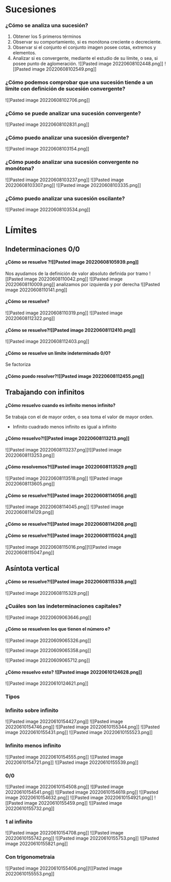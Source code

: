 

# Sucesiones 
### ¿Cómo se analiza una sucesión?
1. Obtener los 5 primeros términos 
2. Observar su comportamiento, si es monótona creciente o decreciente. 
3. Observar si el conjunto el conjunto imagen posee cotas, extremos y elementos.
4. Analizar si es convergente, mediante el estudio de su límite, o sea, si posee punto de aglomeración.
![[Pasted image 20220608102448.png]]
![[Pasted image 20220608102549.png]]


### ¿Cómo podemos comprobar que una sucesión tiende a un límite con definición de sucesión convergente?
![[Pasted image 20220608102706.png]]

### ¿Cómo se puede analizar una sucesión convergente?
![[Pasted image 20220608102831.png]]



### ¿Cómo puedo analizar una sucesión divergente?
![[Pasted image 20220608103154.png]]




### ¿Cómo puedo analizar una sucesión convergente no monótona?
![[Pasted image 20220608103237.png]]
![[Pasted image 20220608103307.png]]
![[Pasted image 20220608103335.png]]



### ¿Cómo puedo analizar una sucesión oscilante?
![[Pasted image 20220608103534.png]]

















# Límites 
## Indeterminaciones 0/0
#### ¿Cómo se resuelve ?![[Pasted image 20220608105939.png]]
Nos ayudamos de la definición de valor absoluto definida por tramo 
![[Pasted image 20220608110042.png]]
![[Pasted image 20220608110009.png]]
analizamos por izquierda y por derecha
![[Pasted image 20220608110141.png]]

#### ¿Cómo se resuelve?
![[Pasted image 20220608110319.png]]
![[Pasted image 20220608112322.png]]




#### ¿Cómo se resuelve?![[Pasted image 20220608112410.png]]
![[Pasted image 20220608112403.png]]



#### ¿Cómo se resuelve un límite indeterminado 0/0?
Se factoriza




#### ¿Cómo puedo resolver?![[Pasted image 20220608112455.png]]






## Trabajando con infinitos
#### ¿Cómo resuelvo cuando es infinito menos infinito?
Se trabaja con el de mayor orden, o sea toma el valor de mayor orden. 
+ Infinito cuadrado menos infinito es igual a infinito


#### ¿Cómo resuelvo?![[Pasted image 20220608113213.png]]
 ![[Pasted image 20220608113237.png]]![[Pasted image 20220608113253.png]]




#### ¿Cómo resolvemos?![[Pasted image 20220608113529.png]]
![[Pasted image 20220608113518.png]]
![[Pasted image 20220608113605.png]]

#### ¿Cómo se resuelve?![[Pasted image 20220608114056.png]]
![[Pasted image 20220608114045.png]]
![[Pasted image 20220608114129.png]]


#### ¿Cómo se resuelve?![[Pasted image 20220608114208.png]]



#### ¿Cómo se resuelve?![[Pasted image 20220608115024.png]]
![[Pasted image 20220608115016.png]]![[Pasted image 20220608115047.png]]

## Asíntota vertical
#### ¿Cómo se resuelve?![[Pasted image 20220608115338.png]]
![[Pasted image 20220608115329.png]]



### ¿Cuáles son las indeterminaciones capitales?
![[Pasted image 20220609063646.png]]


#### ¿Cómo se resuelven los que tienen el número e?
![[Pasted image 20220609065326.png]]

![[Pasted image 20220609065358.png]] 


![[Pasted image 20220609065712.png]]


#### ¿Cómo resuelvo esto? ![[Pasted image 20220610124628.png]]
![[Pasted image 20220610124621.png]]






### Tipos 
### Infinito sobre infinito
![[Pasted image 20220610154427.png]]
![[Pasted image 20220610154746.png]]
![[Pasted image 20220610155344.png]]
![[Pasted image 20220610155431.png]]
![[Pasted image 20220610155523.png]]

### Infinito menos infinito 
![[Pasted image 20220610154555.png]]
![[Pasted image 20220610154721.png]]
![[Pasted image 20220610155539.png]]



### 0/0
![[Pasted image 20220610154508.png]]
![[Pasted image 20220610154541.png]]
![[Pasted image 20220610154619.png]]
![[Pasted image 20220610154632.png]]
![[Pasted image 20220610154921.png]]
![[Pasted image 20220610155459.png]]
![[Pasted image 20220610155732.png]]

### 1 al infinito
![[Pasted image 20220610154708.png]]
![[Pasted image 20220610155742.png]]
![[Pasted image 20220610155753.png]]
![[Pasted image 20220610155821.png]]


### Con trigonometraia
![[Pasted image 20220610155406.png]]![[Pasted image 20220610155553.png]]